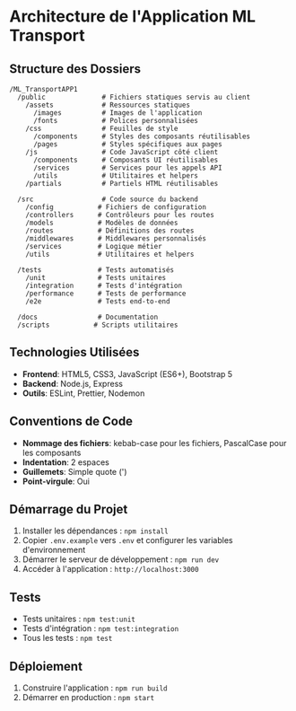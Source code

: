# Architecture de l'Application ML Transport

## Structure des Dossiers

```
/ML_TransportAPP1
  /public              # Fichiers statiques servis au client
    /assets            # Ressources statiques
      /images          # Images de l'application
      /fonts           # Polices personnalisées
    /css               # Feuilles de style
      /components      # Styles des composants réutilisables
      /pages           # Styles spécifiques aux pages
    /js                # Code JavaScript côté client
      /components      # Composants UI réutilisables
      /services        # Services pour les appels API
      /utils           # Utilitaires et helpers
    /partials          # Partiels HTML réutilisables

  /src                 # Code source du backend
    /config           # Fichiers de configuration
    /controllers      # Contrôleurs pour les routes
    /models           # Modèles de données
    /routes           # Définitions des routes
    /middlewares      # Middlewares personnalisés
    /services         # Logique métier
    /utils            # Utilitaires et helpers

  /tests              # Tests automatisés
    /unit             # Tests unitaires
    /integration      # Tests d'intégration
    /performance      # Tests de performance
    /e2e              # Tests end-to-end

  /docs               # Documentation
  /scripts           # Scripts utilitaires
```

## Technologies Utilisées

- **Frontend**: HTML5, CSS3, JavaScript (ES6+), Bootstrap 5
- **Backend**: Node.js, Express
- **Outils**: ESLint, Prettier, Nodemon

## Conventions de Code

- **Nommage des fichiers**: kebab-case pour les fichiers, PascalCase pour les composants
- **Indentation**: 2 espaces
- **Guillemets**: Simple quote (')
- **Point-virgule**: Oui

## Démarrage du Projet

1. Installer les dépendances : `npm install`
2. Copier `.env.example` vers `.env` et configurer les variables d'environnement
3. Démarrer le serveur de développement : `npm run dev`
4. Accéder à l'application : `http://localhost:3000`

## Tests

- Tests unitaires : `npm test:unit`
- Tests d'intégration : `npm test:integration`
- Tous les tests : `npm test`

## Déploiement

1. Construire l'application : `npm run build`
2. Démarrer en production : `npm start`
